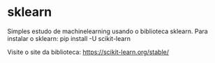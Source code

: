 # sklearn
Simples estudo de machinelearning usando o biblioteca sklearn.
Para instalar o sklearn: pip install -U scikit-learn

Visite o site da biblioteca: https://scikit-learn.org/stable/

